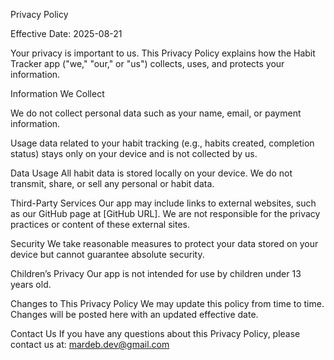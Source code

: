 Privacy Policy

Effective Date: 2025-08-21

Your privacy is important to us. This Privacy Policy explains how the Habit Tracker app ("we," "our," or "us") collects, uses, and protects your information.

Information We Collect

We do not collect personal data such as your name, email, or payment information.

Usage data related to your habit tracking (e.g., habits created, completion status) stays only on your device and is not collected by us.

Data Usage
All habit data is stored locally on your device. We do not transmit, share, or sell any personal or habit data.

Third-Party Services
Our app may include links to external websites, such as our GitHub page at [GitHub URL]. We are not responsible for the privacy practices or content of these external sites.

Security
We take reasonable measures to protect your data stored on your device but cannot guarantee absolute security.

Children’s Privacy
Our app is not intended for use by children under 13 years old.

Changes to This Privacy Policy
We may update this policy from time to time. Changes will be posted here with an updated effective date.

Contact Us
If you have any questions about this Privacy Policy, please contact us at:
mardeb.dev@gmail.com
